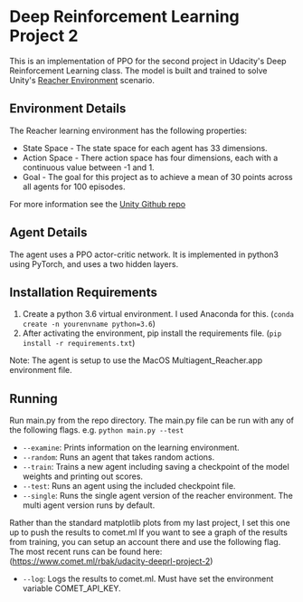 # Deep Reinforcement Learning Project 2
This is an implementation of PPO for the second project in Udacity's Deep Reinforcement Learning class.  The model is built and trained to solve Unity's [Reacher Environment](https://github.com/Unity-Technologies/ml-agents/blob/master/docs/Learning-Environment-Examples.md#reacher) scenario.


## Environment Details
The Reacher learning environment has the following properties:

  * State Space - The state space for each agent has 33 dimensions.
  * Action Space - There action space has four dimensions, each with a continuous value between -1 and 1.
  * Goal - The goal for this project as to achieve a mean of 30 points across all agents for 100 episodes.

For more information see the [Unity Github repo](https://github.com/Unity-Technologies/ml-agents/blob/master/docs/Learning-Environment-Examples.md#reacher)

## Agent Details
The agent uses a PPO actor-critic network.  It is implemented in python3 using PyTorch, and uses a two hidden layers.

## Installation Requirements
  1. Create a python 3.6 virtual environment.  I used Anaconda for this. (`conda create -n yourenvname python=3.6`)
  2. After activating the environment, pip install the requirements file. (`pip install -r requirements.txt`)

Note: The agent is setup to use the MacOS Multiagent_Reacher.app environment file.

## Running
Run main.py from the repo directory. The main.py file can be run with any of the following flags.
e.g. `python main.py --test`

* `--examine`: Prints information on the learning environment.
* `--random`: Runs an agent that takes random actions.
* `--train`: Trains a new agent including saving a checkpoint of the model weights and printing out scores.
* `--test`: Runs an agent using the included checkpoint file.
* `--single`: Runs the single agent version of the reacher environment. The multi agent version runs by default.

Rather than the standard matplotlib plots from my last project, I set this one up to push the results to comet.ml
If you want to see a graph of the results from training, you can setup an account there and use the following flag.
The most recent runs can be found here: (https://www.comet.ml/rbak/udacity-deeprl-project-2)

* `--log`: Logs the results to comet.ml.  Must have set the environment variable COMET_API_KEY.
